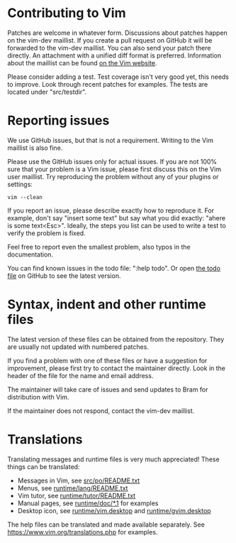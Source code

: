 # Contributing to Vim

Patches are welcome in whatever form.
Discussions about patches happen on the vim-dev maillist.
If you create a pull request on GitHub it will be
forwarded to the vim-dev maillist.  You can also send your patch there
directly.  An attachment with a unified diff format is preferred.
Information about the maillist can be found [on the Vim website].

[on the Vim website]: http://www.vim.org/maillist.php#vim-dev

Please consider adding a test.  Test coverage isn't very good yet, this needs
to improve.  Look through recent patches for examples.  The tests are located
under "src/testdir".


# Reporting issues

We use GitHub issues, but that is not a requirement.  Writing to the Vim
maillist is also fine.

Please use the GitHub issues only for actual issues. If you are not 100% sure
that your problem is a Vim issue, please first discuss this on the Vim user
maillist.  Try reproducing the problem without any of your plugins or settings:

    vim --clean

If you report an issue, please describe exactly how to reproduce it.
For example, don't say "insert some text" but say what you did exactly:
"ahere is some text&lt;Esc&gt;".
Ideally, the steps you list can be used to write a test to verify the problem
is fixed.

Feel free to report even the smallest problem, also typos in the documentation.

You can find known issues in the todo file: ":help todo".
Or open [the todo file] on GitHub to see the latest version.

[the todo file]: https://github.com/vim/vim/blob/master/runtime/doc/todo.txt


# Syntax, indent and other runtime files

The latest version of these files can be obtained from the repository.
They are usually not updated with numbered patches.

If you find a problem with one of these files or have a suggestion for
improvement, please first try to contact the maintainer directly.
Look in the header of the file for the name and email address.

The maintainer will take care of issues and send updates to Bram for 
distribution with Vim.

If the maintainer does not respond, contact the vim-dev maillist.


# Translations

Translating messages and runtime files is very much appreciated!  These things can be translated:
*   Messages in Vim, see [src/po/README.txt][1]
*   Menus, see [runtime/lang/README.txt][2]
*   Vim tutor, see [runtime/tutor/README.txt][3]
*   Manual pages, see [runtime/doc/\*.1][4] for examples
*   Desktop icon, see [runtime/vim.desktop][5] and [runtime/gvim.desktop][6]

The help files can be translated and made available separately.
See https://www.vim.org/translations.php for examples.

[1]: https://github.com/vim/vim/blob/master/src/po/README.txt
[2]: https://github.com/vim/vim/blob/master/runtime/lang/README.txt
[3]: https://github.com/vim/vim/blob/master/runtime/tutor/README.txt
[4]: https://github.com/vim/vim/blob/master/runtime/doc/vim.1
[5]: https://github.com/vim/vim/blob/master/runtime/vim.desktop
[6]: https://github.com/vim/vim/blob/master/runtime/gvim.desktop
